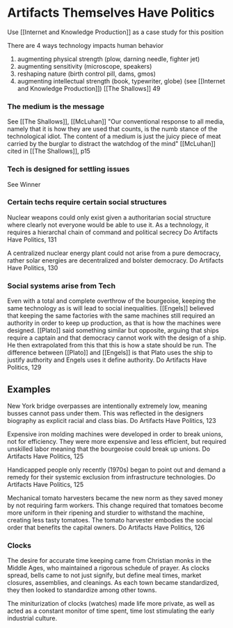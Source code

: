 
# Artifacts Themselves Have Politics
Use [[Internet and Knowledge Production]] as a case study for this position

There are 4 ways technology impacts human behavior
1. augmenting physical strength (plow, darning needle, fighter jet)
2. augmenting sensitivity (microscope, speakers)
3. reshaping nature (birth control pill, dams, gmos)
4. augmenting intellectual strength (book, typewriter, globe) (see [[Internet and Knowledge Production]])
	[[The Shallows]] 49

### The medium is the message
See [[The Shallows]], [[McLuhan]]
"Our conventional response to all media, namely that it is how they are used that counts, is the numb stance of the technological idiot. The content of a medium is just the juicy piece of meat carried by the burglar to distract the watchdog of the mind"
	[[McLuhan]] cited in [[The Shallows]], p15

### Tech is designed for settling issues
See Winner

### Certain techs require certain social structures
Nuclear weapons could only exist given a authoritarian social structure where clearly not everyone would be able to use it. As a technology, it requires a hierarchal chain of command and political secrecy
	Do Artifacts Have Politics, 131

A centralized nuclear energy plant could not arise from a pure democracy, rather solar energies are decentralized and bolster democracy.
	Do Artifacts Have Politics, 130



### Social systems arise from Tech
Even with a total and complete overthrow of the bourgeoise, keeping the same technology as is will lead to social inequalities. [[Engels]] believed that keeping the same factories with the same machines still required an authority in order to keep up production, as that is how the machines were designed.
[[Plato]] said something similar but opposite, arguing that ships require a captain and that democracy cannot work with the design of a ship. He then extrapolated from this that this is how a state should be run. The difference between [[Plato]] and [[Engels]] is that Plato uses the ship to justify authority and Engels uses it define authority.
	Do Artifacts Have Politics, 129

## Examples
New York bridge overpasses are intentionally extremely low, meaning busses cannot pass under them. This was reflected in the designers biography as explicit racial and class bias.
	Do Artifacts Have Politics, 123

Expensive iron molding machines were developed in order to break unions, not for efficiency. They were more expensive and less efficient, but required unskilled labor meaning that the bourgeoise could break up unions.
	Do Artifacts Have Politics, 125

Handicapped people only recently (1970s) began to point out and demand a remedy for their systemic exclusion from infrastructure technologies. 
	Do Artifacts Have Politics, 125

Mechanical tomato harvesters became the new norm as they saved money by not requiring farm workers. This change required that tomatoes become more uniform in their ripening and sturdier to withstand the machine, creating less tasty tomatoes. The tomato harvester embodies the social order that benefits the capital owners. 
	Do Artifacts Have Politics, 126

### Clocks
The desire for accurate time keeping came from Christian monks in the Middle Ages, who maintained a rigorous schedule of prayer. As clocks spread, bells came to not just signify, but define meal times, market closures, assemblies, and cleanings. As each town became standardized, they then looked to standardize among other towns. 

The miniturization of clocks (watches) made life more private, as well as acted as a constant monitor of time spent, time lost stimulating the early industrial culture.